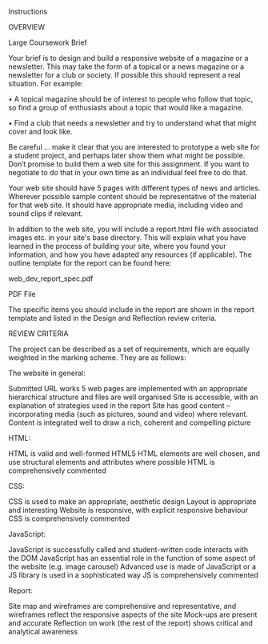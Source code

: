 Instructions

OVERVIEW

Large Coursework Brief

Your brief is to design and build a responsive website of a magazine or a newsletter. This may take the form of a topical or a news magazine or a newsletter for a club or society. If possible this should represent a real situation. For example:

• A topical magazine should be of interest to people who follow that topic, so find a group of enthusiasts about a topic that would like a magazine.

• Find a club that needs a newsletter and try to understand what that might cover and look like.

Be careful ... make it clear that you are interested to prototype a web site for a student project, and perhaps later show them what might be possible. Don’t promise to build them a web site for this assignment. If you want to negotiate to do that in your own time as an individual feel free to do that.

Your web site should have 5 pages with different types of news and articles. Wherever possible sample content should be representative of the material for that web site. It should have appropriate media, including video and sound clips if relevant.

In addition to the web site, you will include a report.html file with associated images etc. in your site's base directory. This will explain what you have learned in the process of building your site, where you found your information, and how you have adapted any resources (if applicable). The outline template for the report can be found here:

web_dev_report_spec.pdf

PDF File

The specific items you should include in the report are shown in the report template and listed in the Design and Reflection review criteria.

REVIEW CRITERIA

The project can be described as a set of requirements, which are equally weighted in the marking scheme. They are as follows:

The website in general:

Submitted URL works
5 web pages are implemented with an appropriate hierarchical structure and files are well organised
Site is accessible, with an explanation of strategies used in the report
Site has good content – incorporating media (such as pictures, sound and video) where relevant. Content is integrated well to draw a rich, coherent and compelling picture

HTML:

HTML is valid and well-formed HTML5
HTML elements are well chosen, and use structural elements and attributes where possible
HTML is comprehensively commented

CSS:

CSS is used to make an appropriate, aesthetic design
Layout is appropriate and interesting
Website is responsive, with explicit responsive behaviour
CSS is comprehensively commented

JavaScript:

JavaScript is successfully called and student-written code interacts with the DOM
JavaScript has an essential role in the function of some aspect of the website (e.g. image carousel)
Advanced use is made of JavaScript or a JS library is used in a sophisticated way
JS is comprehensively commented

Report:

Site map and wireframes are comprehensive and representative, and wireframes reflect the responsive aspects of the site
Mock-ups are present and accurate
Reflection on work (the rest of the report) shows critical and analytical awareness
